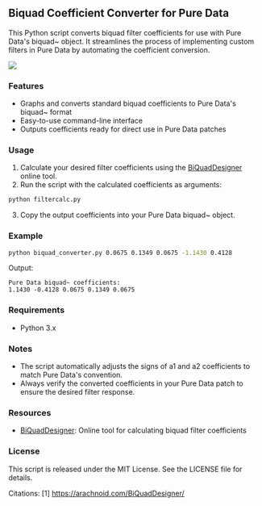 ## Biquad Coefficient Converter for Pure Data

This Python script converts biquad filter coefficients for use with Pure Data's biquad~ object. It streamlines the process of implementing custom filters in Pure Data by automating the coefficient conversion.

![](https://github.com/biquadgraphpd/biquad2.gif)

### Features

- Graphs and converts standard biquad coefficients to Pure Data's biquad~ format
- Easy-to-use command-line interface
- Outputs coefficients ready for direct use in Pure Data patches

### Usage

1. Calculate your desired filter coefficients using the [BiQuadDesigner](https://arachnoid.com/BiQuadDesigner/) online tool.
2. Run the script with the calculated coefficients as arguments:

```bash
python filtercalc.py 
```

3. Copy the output coefficients into your Pure Data biquad~ object.

### Example

```bash
python biquad_converter.py 0.0675 0.1349 0.0675 -1.1430 0.4128
```

Output:
```
Pure Data biquad~ coefficients:
1.1430 -0.4128 0.0675 0.1349 0.0675 
```

### Requirements

- Python 3.x

### Notes

- The script automatically adjusts the signs of a1 and a2 coefficients to match Pure Data's convention.
- Always verify the converted coefficients in your Pure Data patch to ensure the desired filter response.

### Resources

- [BiQuadDesigner](https://arachnoid.com/BiQuadDesigner/): Online tool for calculating biquad filter coefficients

### License

This script is released under the MIT License. See the LICENSE file for details.

Citations:
[1] https://arachnoid.com/BiQuadDesigner/
